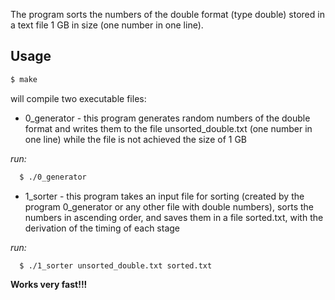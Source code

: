 The program sorts the numbers of the double format (type double) stored in a text file 1 GB in size (one number in one line).

## Usage

```sh
$ make
```
will compile two executable files:
- 0_generator - this program generates random numbers of the double format and writes them to the file unsorted_double.txt (one number in one line) while the file is not achieved the size of 1 GB

*run:*
```sh
  $ ./0_generator
```

- 1_sorter - this program takes an input file for sorting (created by the program 0_generator or any other file with double numbers), sorts the numbers in ascending order, and saves them in a file sorted.txt, with the derivation of the timing of each stage

*run:*
```sh
  $ ./1_sorter unsorted_double.txt sorted.txt
```

**Works very fast!!!**

